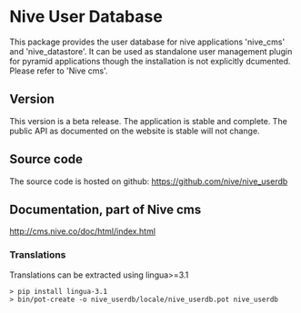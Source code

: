 
# Nive User Database
This package provides the user database for nive applications 'nive_cms' and 'nive_datastore'.
It can be used as standalone user management plugin for pyramid applications though
the installation is not explicitly dcumented. Please refer to 'Nive cms'. 

## Version
This version is a beta release. The application is stable and complete. The public API as documented 
on the website is stable will not change. 

## Source code
The source code is hosted on github: https://github.com/nive/nive_userdb

## Documentation, part of Nive cms
http://cms.nive.co/doc/html/index.html


### Translations
Translations can be extracted using lingua>=3.1

    > pip install lingua-3.1
    > bin/pot-create -o nive_userdb/locale/nive_userdb.pot nive_userdb
